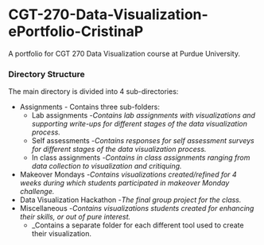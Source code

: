 # CGT-270-Data-Visualization-ePortfolio-CristinaP

A portfolio for CGT 270 Data Visualization course at Purdue University. 

### Directory Structure
The main directory is divided into 4 sub-directories:
* Assignments - Contains three sub-folders: 
  * Lab assignments -_Contains lab assignments with visualizations and supporting write-ups for different stages of the data visualization process._
  * Self assessments -_Contains responses for self assessment surveys for  different stages of the data visualization process._
  * In class assignments -_Contains in class assignments ranging from data collection to visualization and critiquing._
* Makeover Mondays -_Contains visualizations created/refined for 4 weeks during which students participated in makeover Monday challenge._
* Data Visualization Hackathon -_The final group project for the class._
* Miscellaneous -_Contains visualizations students created for enhancing their skills, or out of pure interest._
  * _Contains a separate folder for each different tool used to create their visualization.
